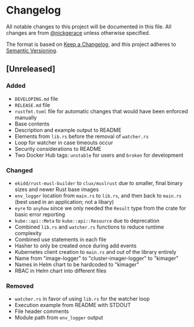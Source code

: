 # Changelog

All notable changes to this project will be documented in this file.
All changes are from [@nickgerace](https://github.com/nickgerace) unless otherwise specified.

The format is based on [Keep a Changelog](https://keepachangelog.com/en/1.0.0/), and this project adheres to [Semantic Versioning](https://semver.org/spec/v2.0.0.html).

## [Unreleased]
<!--The latest version contains all changes.-->

### Added

- `DEVELOPING.md` file
- `RELEASE.md` file
- `rustfmt.toml` file for automatic changes that would have been enforced manually
- Base contents
- Description and example output to README
- Elements from `lib.rs` before the removal of `watcher.rs`
- Loop for watcher in case timeouts occur
- Security considerations to README
- Two Docker Hub tags: `unstable` for users and `broken` for development

### Changed

- `ekidd/rust-musl-builder` to `clux/muslrust` due to smaller, final binary sizes and newer Rust base images
- `env_logger` location from `main.rs` to `lib.rs`, and then back to `main.rs` (best used in an application; not a libary)
- `eyre` to `anyhow` since we only needed the `Result` type from the crate for basic error reporting
- `kube::api::Meta` to `kube::api::Resource` due to deprecation
- Combined `lib.rs` and `watcher.rs` functions to reduce runtime complexity
- Combined use statements in each file
- Hasher to only be created once during add events
- Kubernetes client creation to `main.rs` and out of the library entirely
- Name from "image-logger" to "cluster-imager-logger" to "kimager"
- Names in Helm chart to be hardcoded to "kimager"
- RBAC in Helm chart into different files

### Removed

- `watcher.rs` in favor of using `lib.rs` for the watcher loop
- Execution example from README with STDOUT
- File header comments
- Module path from `env_logger` output
